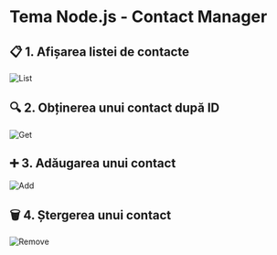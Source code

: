 # Tema Node.js - Contact Manager

## 📋 1. Afișarea listei de contacte

![List](https://i.ibb.co/twfsD0B3/list-png.png)

## 🔍 2. Obținerea unui contact după ID

![Get](https://i.ibb.co/Rpfq7MkJ/get-png.png)

## ➕ 3. Adăugarea unui contact

![Add](https://i.ibb.co/NnWGSYqB/add-png.png)

## 🗑️ 4. Ștergerea unui contact

![Remove](https://i.ibb.co/C3718kqH/remove-png.png)
